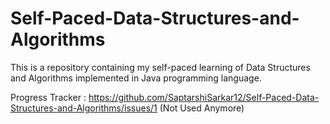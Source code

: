 # Self-Paced-Data-Structures-and-Algorithms
This is a repository containing my self-paced learning of Data Structures and Algorithms implemented in Java programming language.

Progress Tracker : https://github.com/SaptarshiSarkar12/Self-Paced-Data-Structures-and-Algorithms/issues/1 (Not Used Anymore)
